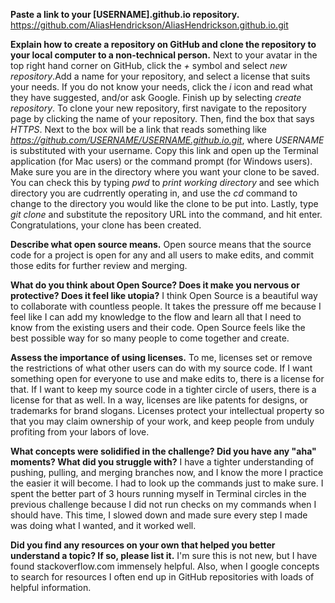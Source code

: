 **Paste a link to your [USERNAME].github.io repository.**
  https://github.com/AliasHendrickson/AliasHendrickson.github.io.git

**Explain how to create a repository on GitHub and clone the repository to your local computer to a non-technical person.**
  Next to your avatar in the top right hand corner on GitHub, click the _+_ symbol and select _new repository_.Add a name for your repository, and select a license that suits your needs. If you do not know your needs, click the _i_ icon and read what they have suggested, and/or ask Google. Finish up by selecting _create repository_. To clone your new repository, first navigate to the repository page by clicking the name of your repository. Then, find the box that says *HTTPS*. Next to the box will be a link that reads something like _https://github.com/USERNAME/USERNAME.github.io.git_, where *USERNAME* is substituted with your username. Copy this link and open up the Terminal application (for Mac users) or the command prompt (for Windows users). Make sure you are in the directory where you want your clone to be saved. You can check this by typing _pwd_ to *print working directory* and see which directory you are cudrrently operating in, and use the _cd <DIRECTORY NAME>_ command to change to the directory you would like the clone to be put into. Lastly, type _git clone <URL>_ and substitute the repository URL into the command, and hit enter. Congratulations, your clone has been created.

**Describe what open source means.**
  Open source means that the source code for a project is open for any and all users to make edits, and commit those edits for further review and merging.

**What do you think about Open Source? Does it make you nervous or protective? Does it feel like utopia?**
  I think Open Source is a beautiful way to collaborate with countless people. It takes the pressure off me because I feel like I can add my knowledge to the flow and learn all that I need to know from the existing users and their code. Open Source feels like the best possible way for so many people to come together and create.

**Assess the importance of using licenses.**
  To me, licenses set or remove the restrictions of what other users can do with my source code. If I want something open for everyone to use and make edits to, there is a license for that. If I want to keep my source code in a tighter circle of users, there is a license for that as well. In a way, licenses are like patents for designs, or trademarks for brand slogans. Licenses protect your intellectual property so that you may claim ownership of your work, and keep people from unduly profiting from your labors of love.

**What concepts were solidified in the challenge? Did you have any "aha" moments? What did you struggle with?**
  I have a tighter understanding of pushing, pulling, and merging branches now, and I know the more I practice the easier it will become. I had to look up the commands just to make sure. I spent the better part of 3 hours running myself in Terminal circles in the previous challenge because I did not run checks on my commands when I should have. This time, I slowed down and made sure every step I made was doing what I wanted, and it worked well.

**Did you find any resources on your own that helped you better understand a topic? If so, please list it.**
  I'm sure this is not new, but I have found stackoverflow.com immensely helpful.
  Also, when I google concepts to search for resources I often end up in GitHub repositories with loads of helpful information.
